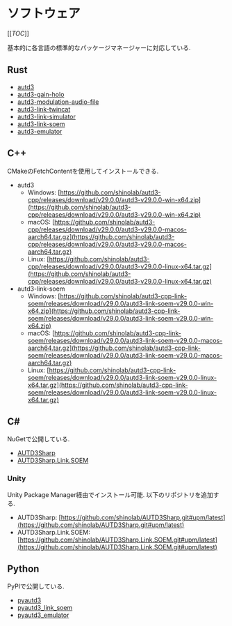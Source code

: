 # ソフトウェア

[[_TOC_]]

基本的に各言語の標準的なパッケージマネージャーに対応している.

## Rust

- [autd3](https://crates.io/crates/autd3)
- [autd3-gain-holo](https://crates.io/crates/autd3-gain-holo)
- [autd3-modulation-audio-file](https://crates.io/crates/autd3-modulation-audio-file)
- [autd3-link-twincat](https://crates.io/crates/autd3-link-twincat)
- [autd3-link-simulator](https://crates.io/crates/autd3-link-simulator)
- [autd3-link-soem](https://crates.io/crates/autd3-link-soem)
- [autd3-emulator](https://crates.io/crates/autd3-emulator)

## C++

CMakeのFetchContentを使用してインストールできる.

- autd3
    - Windows: [https://github.com/shinolab/autd3-cpp/releases/download/v29.0.0/autd3-v29.0.0-win-x64.zip](https://github.com/shinolab/autd3-cpp/releases/download/v29.0.0/autd3-v29.0.0-win-x64.zip)
    - macOS: [https://github.com/shinolab/autd3-cpp/releases/download/v29.0.0/autd3-v29.0.0-macos-aarch64.tar.gz](https://github.com/shinolab/autd3-cpp/releases/download/v29.0.0/autd3-v29.0.0-macos-aarch64.tar.gz)
    - Linux: [https://github.com/shinolab/autd3-cpp/releases/download/v29.0.0/autd3-v29.0.0-linux-x64.tar.gz](https://github.com/shinolab/autd3-cpp/releases/download/v29.0.0/autd3-v29.0.0-linux-x64.tar.gz)
- autd3-link-soem
    - Windows: [https://github.com/shinolab/autd3-cpp-link-soem/releases/download/v29.0.0/autd3-link-soem-v29.0.0-win-x64.zip](https://github.com/shinolab/autd3-cpp-link-soem/releases/download/v29.0.0/autd3-link-soem-v29.0.0-win-x64.zip)
    - macOS: [https://github.com/shinolab/autd3-cpp-link-soem/releases/download/v29.0.0/autd3-link-soem-v29.0.0-macos-aarch64.tar.gz](https://github.com/shinolab/autd3-cpp-link-soem/releases/download/v29.0.0/autd3-link-soem-v29.0.0-macos-aarch64.tar.gz)
    - Linux: [https://github.com/shinolab/autd3-cpp-link-soem/releases/download/v29.0.0/autd3-link-soem-v29.0.0-linux-x64.tar.gz](https://github.com/shinolab/autd3-cpp-link-soem/releases/download/v29.0.0/autd3-link-soem-v29.0.0-linux-x64.tar.gz)

## C#

NuGetで公開している.

- [AUTD3Sharp](https://www.nuget.org/packages/AUTD3Sharp)
- [AUTD3Sharp.Link.SOEM](https://www.nuget.org/packages/AUTD3Sharp.Link.SOEM)

### Unity

Unity Package Manager経由でインストール可能.
以下のリポジトリを追加する.
- AUTD3Sharp: [https://github.com/shinolab/AUTD3Sharp.git#upm/latest](https://github.com/shinolab/AUTD3Sharp.git#upm/latest)
- AUTD3Sharp.Link.SOEM: [https://github.com/shinolab/AUTD3Sharp.Link.SOEM.git#upm/latest](https://github.com/shinolab/AUTD3Sharp.Link.SOEM.git#upm/latest)

## Python

PyPIで公開している.

- [pyautd3](https://pypi.org/project/pyautd3/)
- [pyautd3_link_soem](https://pypi.org/project/pyautd3_link_soem/)
- [pyautd3_emulator](https://pypi.org/project/pyautd3_emulator/)